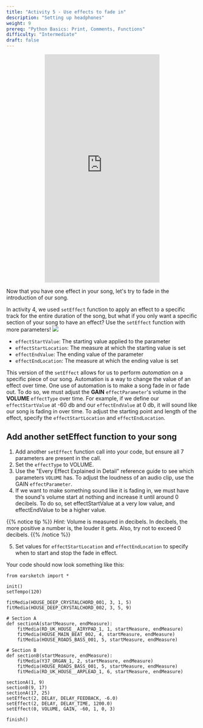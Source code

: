 ```yaml
---
title: "Activity 5 - Use effects to fade in"
description: "Setting up headphones"
weight: 9
prereq: "Python Basics: Print, Comments, Functions"
difficulty: "Intermediate"
draft: false
---
```

<p style="text-align: center;"><iframe width="60%" height="600px" src="https://www.youtube.com/embed/x3_gZYBX00I" frameborder="0" allow="accelerometer; autoplay; encrypted-media; gyroscope; picture-in-picture" allowfullscreen></iframe><p>

Now that you have one effect in your song, let's try to fade in the introduction of our song.

In activity 4, we used `setEffect` function to apply an effect to a specific track
for the entire duration of the song, but what if you only want a
specific section of your song to have an effect? Use the `setEffect`
function with more parameters!
![](../img/screenshot-seteffect2.png)

- `effectStartValue`: The starting value applied to the parameter
- `effectStartLocation`: The measure at which the starting value is set
- `effectEndValue`: The ending value of the parameter
- `effectEndLocation`: The measure at which the ending value is set

This version of the `setEffect` allows for us to perform *automation*
on a specific piece of our song. Automation is a way to change the value
of an effect over time. One use of automation is to make a song fade in
or fade out. To do so, we must adjust the **GAIN** `effectParameter`'s
volume in the **VOLUME** `effectType` over time. For example, if we
define our `effectStartValue` at -60 db and our `effectEndValue` at 0
db, it will sound like our song is fading in over time. To adjust the
starting point and length of the effect, specify the
`effectStartLocation` and `effectEndLocation`.

## Add another setEffect function to your song

1. Add another `setEffect` function call into your code, but ensure all 7 parameters are present in the call.
2. Set the `effectType` to VOLUME.
3. Use the "Every Effect Explained in Detail" reference guide to see which parameters `VOLUME` has. To adjust the loudness of an audio clip, use the GAIN `effectParameter`.
4. If we want to make something sound like it is fading in, we must have the sound's volume start at nothing and increase it until around 0 decibels. To do so, set effectStartValue at a very low value, and effectEndValue to be a higher value.

{{% notice tip %}}
*Hint:* Volume is measured in decibels. In decibels, the more positive a number is, the louder it gets. Also, try not to exceed 0 decibels.
{{% /notice %}}

5. Set values for `effectStartLocation` and `effectEndLocation` to specify when to start and stop the fade in effect.

Your code should now look something like this:

    from earsketch import *
    
    init()
    setTempo(120)
    
    fitMedia(HOUSE_DEEP_CRYSTALCHORD_001, 3, 1, 5)
    fitMedia(HOUSE_DEEP_CRYSTALCHORD_002, 3, 5, 9)
    
    # Section A
    def sectionA(startMeasure, endMeasure):
        fitMedia(RD_UK_HOUSE__AIRYPAD_1, 1, startMeasure, endMeasure)
        fitMedia(HOUSE_MAIN_BEAT_002, 4, startMeasure, endMeasure)
        fitMedia(HOUSE_ROADS_BASS_001, 5, startMeasure, endMeasure)
    
    # Section B
    def sectionB(startMeasure, endMeasure): 
        fitMedia(Y37_ORGAN_1, 2, startMeasure, endMeasure)
        fitMedia(HOUSE_ROADS_BASS_001, 5, startMeasure, endMeasure)
        fitMedia(RD_UK_HOUSE__ARPLEAD_1, 6, startMeasure, endMeasure)
    
    sectionA(1, 9)
    sectionB(9, 17)
    sectionA(17, 25)
    setEffect(2, DELAY, DELAY_FEEDBACK, -6.0)
    setEffect(2, DELAY, DELAY_TIME, 1200.0)
    setEffect(0, VOLUME, GAIN, -60, 1, 0, 3)
    
    finish()
